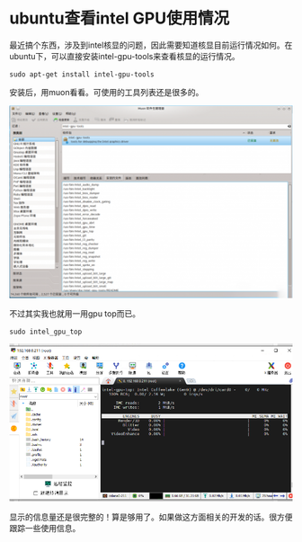 # ubuntu查看intel GPU使用情况

最近搞个东西，涉及到intel核显的问题，因此需要知道核显目前运行情况如何。在ubuntu下，可以直接安装intel-gpu-tools来查看核显的运行情况。

```
sudo apt-get install intel-gpu-tools
```

安装后，用muon看看。可使用的工具列表还是很多的。

![intel-gpu-tools](ubuntu查看intel-GPU使用情况.assets/intel-gpu-tools-512x349.png)

不过其实我也就用一用gpu top而已。

```
sudo intel_gpu_top
```

![image-20231125113002198](ubuntu查看intel-GPU使用情况.assets/image-20231125113002198.png)

显示的信息量还是很完整的！算是够用了。如果做这方面相关的开发的话。很方便跟踪一些使用信息。